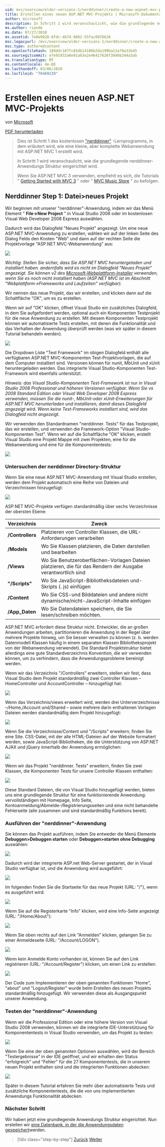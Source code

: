 ```yaml
---
uid: mvc/overview/older-versions-1/nerddinner/create-a-new-aspnet-mvc-project
title: Erstellen eines neuen ASP.NET MVC-Projekts | Microsoft-Dokumentation
author: microsoft
description: In Schritt 1 wird veranschaulicht, wie die grundlegende nerddinner-Anwendungs Struktur eingerichtet wird.
ms.author: riande
ms.date: 07/27/2010
ms.assetid: 7e0e9928-8fdc-4b74-9882-55fac0976628
msc.legacyurl: /mvc/overview/older-versions-1/nerddinner/create-a-new-aspnet-mvc-project
msc.type: authoredcontent
ms.openlocfilehash: 189ddc187fc83db14106b2da199ba12a70a32b45
ms.sourcegitcommit: e7e91932a6e91a63e2e46417626f39d6b244a3ab
ms.translationtype: MT
ms.contentlocale: de-DE
ms.lasthandoff: 03/06/2020
ms.locfileid: "78469239"
---
```

# <a name="create-a-new-aspnet-mvc-project"></a>Erstellen eines neuen ASP.NET MVC-Projekts

von [Microsoft](https://github.com/microsoft)

[PDF herunterladen](http://aspnetmvcbook.s3.amazonaws.com/aspnetmvc-nerdinner_v1.pdf)

> Dies ist Schritt 1 des kostenlosen ["nerddinner"](introducing-the-nerddinner-tutorial.md) -Lernprogramms, in dem erläutert wird, wie eine kleine, aber komplette Webanwendung mit ASP.NET MVC 1 erstellt wird.
> 
> In Schritt 1 wird veranschaulicht, wie die grundlegende nerddinner-Anwendungs Struktur eingerichtet wird.
> 
> Wenn Sie ASP.NET MVC 3 verwenden, empfiehlt es sich, die Tutorials " [Getting Started with MVC 3](../../older-versions/getting-started-with-aspnet-mvc3/cs/intro-to-aspnet-mvc-3.md) " oder " [MVC Music Store](../../older-versions/mvc-music-store/mvc-music-store-part-1.md) " zu befolgen.

## <a name="nerddinner-step-1-file-gtnew-project"></a>Nerddinner Step 1: Datei&gt;neues Projekt

Wir beginnen mit unserer "nerddinner"-Anwendung, indem wir das Menü Element " **File-&gt;New Project** " in Visual Studio 2008 oder im kostenlosen Visual Web Developer 2008 Express auswählen.

Dadurch wird das Dialogfeld "Neues Projekt" angezeigt. Um eine neue ASP.NET MVC-Anwendung zu erstellen, wählen wir auf der linken Seite des Dialog Felds den Knoten "Web" und dann auf der rechten Seite die Projektvorlage "ASP.NET MVC-Webanwendung" aus:

![](create-a-new-aspnet-mvc-project/_static/image1.png)

*Wichtig: Stellen Sie sicher, dass Sie ASP.NET MVC heruntergeladen und installiert haben. andernfalls wird es nicht im Dialogfeld "Neues Projekt" angezeigt. Sie können v2 des [Microsoft-Webplattform-Installer](https://www.microsoft.com/web/downloads/platform.aspx) verwenden, wenn Sie es noch nicht installiert haben (ASP.NET MVC ist im Abschnitt "Webplattform-&gt;Frameworks und Laufzeiten" verfügbar).*

Wir nennen das neue Projekt, das wir erstellen, und klicken dann auf die Schaltfläche "OK", um es zu erstellen.

Wenn wir auf "OK" klicken, öffnet Visual Studio ein zusätzliches Dialogfeld, in dem Sie aufgefordert werden, optional auch ein Komponenten Testprojekt für die neue Anwendung zu erstellen. Mit diesem Komponenten Testprojekt können wir automatisierte Tests erstellen, mit denen die Funktionalität und das Verhalten der Anwendung überprüft werden (was wir später in diesem Tutorial behandeln werden).

![](create-a-new-aspnet-mvc-project/_static/image2.png)

Die Dropdown Liste "Test Framework" im obigen Dialogfeld enthält alle verfügbaren ASP.NET MVC-Komponenten Test-Projektvorlagen, die auf dem Computer installiert sind. Versionen können für nunit, MbUnit und xUnit heruntergeladen werden. Das integrierte Visual Studio-Komponenten Test-Framework wird ebenfalls unterstützt.

*Hinweis: das Visual Studio-Komponenten Test-Framework ist nur in Visual Studio 2008 Professional und höheren Versionen verfügbar. Wenn Sie vs 2008 Standard Edition oder Visual Web Developer 2008 Express verwenden, müssen Sie die nunit-, MbUnit-oder xUnit-Erweiterungen für ASP.NET MVC herunterladen und installieren, damit dieses Dialogfeld angezeigt wird. Wenn keine Test-Frameworks installiert sind, wird das Dialogfeld nicht angezeigt.*

Wir verwenden den Standardnamen "nerddinner. Tests" für das Testprojekt, das wir erstellen, und verwenden die Framework-Option "Visual Studio-Komponenten Test". Wenn wir auf die Schaltfläche "OK" klicken, erstellt Visual Studio eine Projekt Mappe mit zwei Projekten, eine für die Webanwendung und eine für die Komponententests:

![](create-a-new-aspnet-mvc-project/_static/image3.png)

### <a name="examining-the-nerddinner-directory-structure"></a>Untersuchen der nerddinner Directory-Struktur

Wenn Sie eine neue ASP.NET MVC-Anwendung mit Visual Studio erstellen, werden dem Projekt automatisch eine Reihe von Dateien und Verzeichnissen hinzugefügt:

![](create-a-new-aspnet-mvc-project/_static/image4.png)

ASP.NET MVC-Projekte verfügen standardmäßig über sechs Verzeichnisse der obersten Ebene:

| **Verzeichnis** | **Zweck** |
| --- | --- |
| **/Controllers** | Platzieren von Controller Klassen, die URL-Anforderungen verarbeiten |
| **/Models** | Wo Sie Klassen platzieren, die Daten darstellen und bearbeiten |
| **/Views** | Wo Sie Benutzeroberflächen-Vorlagen Dateien platzieren, die für das Rendern der Ausgabe verantwortlich sind |
| **"/Scripts"** | Wo Sie JavaScript-Bibliotheksdateien und-Skripts (. js) einfügen |
| **/Content** | Wo Sie CSS-und Bilddateien und andere nicht dynamische/nicht-JavaScript-Inhalte einfügen |
| **/App\_Daten** | Wo Sie Datendateien speichern, die Sie lesen/schreiben möchten. |

ASP.NET MVC erfordert diese Struktur nicht. Entwickler, die an großen Anwendungen arbeiten, partitionieren die Anwendung in der Regel über mehrere Projekte hinweg, um Sie besser verwalten zu können (z. b. werden Datenmodell Klassen häufig in einem separaten Klassen Bibliotheksprojekt von der Webanwendung verwendet). Die Standard Projektstruktur bietet allerdings eine gute Standardverzeichnis Konvention, die wir verwenden können, um zu verhindern, dass die Anwendungsprobleme bereinigt werden.

Wenn wir das Verzeichnis "/Controllers" erweitern, stellen wir fest, dass Visual Studio dem Projekt standardmäßig zwei Controller Klassen – HomeController und AccountController – hinzugefügt hat:

![](create-a-new-aspnet-mvc-project/_static/image5.png)

Wenn das Verzeichnis/views erweitert wird, werden drei Unterverzeichnisse –/Home,/Account und/Shared – sowie mehrere darin enthaltenen Vorlagen Dateien werden standardmäßig dem Projekt hinzugefügt:

![](create-a-new-aspnet-mvc-project/_static/image6.png)

Wenn Sie die Verzeichnisse/Content und "/Scripts" erweitern, finden Sie eine Site. CSS-Datei, mit der alle HTML-Dateien auf der Website formatiert werden, sowie JavaScript-Bibliotheken, die die Unterstützung von ASP.NET AJAX und jQuery innerhalb der Anwendung ermöglichen:

![](create-a-new-aspnet-mvc-project/_static/image7.png)

Wenn wir das Projekt "nerddinner. Tests" erweitern, finden Sie zwei Klassen, die Komponenten Tests für unsere Controller Klassen enthalten:

![](create-a-new-aspnet-mvc-project/_static/image8.png)

Diese Standard Dateien, die von Visual Studio hinzugefügt werden, bieten uns eine grundlegende Struktur für eine funktionierende Anwendung: vervollständigen mit Homepage, Info Seite, Kontoanmeldung/Abmelde-/Registrierungsseiten und eine nicht behandelte Fehlerseite (alle zusammen und sind standardmäßig Funktions bereit).

### <a name="running-the-nerddinner-application"></a>Ausführen der "nerddinner"-Anwendung

Sie können das Projekt ausführen, indem Sie entweder die Menü Elemente **Debuggen&gt;Debuggen starten** oder **Debuggen&gt;starten ohne Debugging** auswählen:

![](create-a-new-aspnet-mvc-project/_static/image9.png)

Dadurch wird der integrierte ASP.net Web-Server gestartet, der in Visual Studio verfügbar ist, und die Anwendung wird ausgeführt:

![](create-a-new-aspnet-mvc-project/_static/image10.png)

Im folgenden finden Sie die Startseite für das neue Projekt (URL: "/"), wenn es ausgeführt wird:

![](create-a-new-aspnet-mvc-project/_static/image11.png)

Wenn Sie auf die Registerkarte "Info" klicken, wird eine Info-Seite angezeigt (URL: "/Home/About"):

![](create-a-new-aspnet-mvc-project/_static/image12.png)

Wenn Sie oben rechts auf den Link "Anmelden" klicken, gelangen Sie zu einer Anmeldeseite (URL: "/Account/LOGON").

![](create-a-new-aspnet-mvc-project/_static/image13.png)

Wenn kein Anmelde Konto vorhanden ist, können Sie auf den Link registrieren (URL: "/Account/Register") klicken, um einen Link zu erstellen:

![](create-a-new-aspnet-mvc-project/_static/image14.png)

Der Code zum Implementieren der oben genannten Funktionen "Home", "about" und "Logout/Register" wurde beim Erstellen des neuen Projekts standardmäßig hinzugefügt. Wir verwenden diese als Ausgangspunkt unserer Anwendung.

### <a name="testing-the-nerddinner-application"></a>Testen der "nerddinner"-Anwendung

Wenn wir die Professional Edition oder eine höhere Version von Visual Studio 2008 verwenden, können wir die integrierte IDE-Unterstützung für Komponententests in Visual Studio verwenden, um das Projekt zu testen:

![](create-a-new-aspnet-mvc-project/_static/image15.png)

Wenn Sie eine der oben genannten Optionen auswählen, wird der Bereich "Testergebnisse" in der IDE geöffnet, und wir erhalten den Status "erfolgreich" und "Fehler" für die 27 Komponententests, die in unserem neuen Projekt enthalten sind und die integrierten Funktionen abdecken:

![](create-a-new-aspnet-mvc-project/_static/image16.png)

Später in diesem Tutorial erfahren Sie mehr über automatisierte Tests und zusätzliche Komponententests, die die von uns implementierten Anwendungs Funktionalität abdecken.

### <a name="next-step"></a>Nächster Schritt

Wir haben jetzt eine grundlegende Anwendungs Struktur eingerichtet. Nun erstellen wir [eine Datenbank, in der die Anwendungsdaten gespeichert](create-a-database.md)werden.

> [!div class="step-by-step"]
> [Zurück](introducing-the-nerddinner-tutorial.md)
> [Weiter](create-a-database.md)

